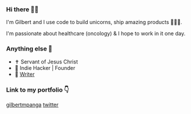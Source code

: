 ### Hi there 👋🏻

I'm Gilbert and I use code to build unicorns, ship amazing products 🔬🧠🦄.

I'm passionate about healthcare (oncology) & I hope to work in it one day.

### Anything else 🥸

- ✝ Servant of Jesus Christ
- 🦄 Indie Hacker | Founder
- 📕 [Writer](https://medium.com/@gilbertmpanga.gm)

### Link to my portfolio 👇
[gilbertmpanga](https://gilbertmpanga.com)
[twitter](https://twitter.com/Mpanga96)
